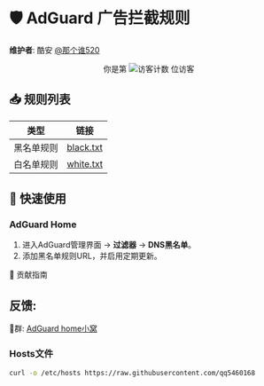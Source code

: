 # 🛡️ AdGuard 广告拦截规则

**维护者**: 酷安 [@那个谁520](http://www.coolapk.com/u/23966654)

<div align="center">
  <!-- 访客计数，点击跳转到仓库主页 -->
你是第 <img src="https://profile-counter.glitch.me/qq5460168-Who520/count.svg" alt="访客计数" /> 位访客
</div>

## 📥 规则列表

| 类型       | 链接                                                                                       |
|------------|------------------------------------------------------------------------------------------|
| 黑名单规则 | [black.txt](https://raw.githubusercontent.com/qq5460168/dangchu/main/black.txt)          |
| 白名单规则 | [white.txt](https://raw.githubusercontent.com/qq5460168/dangchu/main/white.txt)          |

## 🚀 快速使用

### AdGuard Home
1. 进入AdGuard管理界面 → **过滤器** → **DNS黑名单**。
2. 添加黑名单规则URL，并启用定期更新。


🤝 贡献指南
##  反馈: 
🐧群: [AdGuard home小窝](https://qm.qq.com/q/bRFsKddXq0) 

### Hosts文件
```bash
curl -o /etc/hosts https://raw.githubusercontent.com/qq5460168

